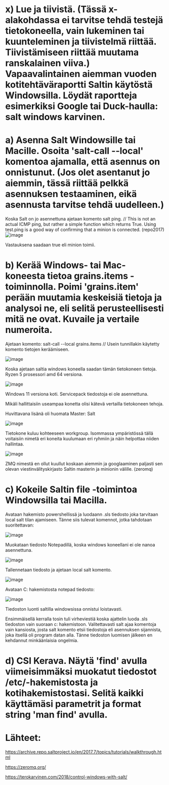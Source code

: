 # x) Lue ja tiivistä. (Tässä x-alakohdassa ei tarvitse tehdä testejä tietokoneella, vain lukeminen tai kuunteleminen ja tiivistelmä riittää. Tiivistämiseen riittää muutama ranskalainen viiva.) Vapaavalintainen aiemman vuoden kotitehtäväraportti Saltin käytöstä Windowsilla. Löydät raportteja esimerkiksi Google tai Duck-haulla: salt windows karvinen.





# a) Asenna Salt Windowsille tai Macille. Osoita 'salt-call --local' komentoa ajamalla, että asennus on onnistunut. (Jos olet asentanut jo aiemmin, tässä riittää pelkkä asennuksen testaaminen, eikä asennusta tarvitse tehdä uudelleen.)

Koska Salt on jo asennettuna ajetaan komento salt ping. // This is not an actual ICMP ping, but rather a simple function which returns True. Using test.ping is a good way of confirming that a minion is connected. (repo2017)
![image](https://github.com/Linux88888/Palvelintenhallinta/assets/143414956/3705eb39-299d-49d6-aa09-306f32297539)


Vastauksena saadaan true eli minion toimii.



# b) Kerää Windows- tai Mac-koneesta tietoa grains.items -toiminnolla. Poimi 'grains.item' perään muutamia keskeisiä tietoja ja analysoi ne, eli selitä perusteellisesti mitä ne ovat. Kuvaile ja vertaile numeroita.

Ajetaan komento: salt-call --local grains.items  // Usein tunnillakin käytetty komento tietojen keräämiseen.

![image](https://github.com/Linux88888/Palvelintenhallinta/assets/143414956/3501e455-77cc-4aed-b1d1-447bb8af1328)

Koska ajetaan saltia windows koneella saadan tämän tietokoneen tietoja. Ryzen 5 prosessori amd 64  versiona.

![image](https://github.com/Linux88888/Palvelintenhallinta/assets/143414956/67a3dddd-8c49-470e-b0b8-88d9818afe23)

Windows 11 versiona koti. Servicepack tiedostoja ei ole asennettuna.

Mikäli hallittaisiin useampaa konetta olisi kätevä vertailla tietokoneen tehoja.

Huvittavana lisänä oli huomata Master: Salt

![image](https://github.com/Linux88888/Palvelintenhallinta/assets/143414956/0f3e3ecd-6cef-470a-984f-bae3e4c771f5)

Tietokone kuluu kohteeseen workgroup. Isommassa ympäristössä tällä voitaisiin nimetä eri koneita kuulumaan eri ryhmiin ja näin helpottaa niiden hallintaa.

![image](https://github.com/Linux88888/Palvelintenhallinta/assets/143414956/d0bd4a2b-cd3d-429e-8315-49a6b46d2d1b)

ZMQ nimestä en ollut kuullut koskaan aiemmin ja googlaaminen paljasti sen olevan viestinvälityskirjasto Saltin masterin ja minionin välille. (zeromq)


# c) Kokeile Saltin file -toimintoa Windowsilla tai Macilla.

Avataan hakemisto powershellissä ja luodaann .sls tiedosto joka tarvitaan local salt tilan ajamiseen. Tänne siis tulevat komennot, jotka tahdotaan suoritettavan:

![image](https://github.com/Linux88888/Palvelintenhallinta/assets/143414956/606d6818-d67e-4426-be49-4c64c1811425)

Muokataan tiedosto Notepadillä, koska windows koneellani ei ole nanoa asennettuna.

![image](https://github.com/Linux88888/Palvelintenhallinta/assets/143414956/f7d55cad-98eb-4599-ba57-a868991a58dd)

Tallennetaan tiedosto ja ajetaan local salt komento. 

![image](https://github.com/Linux88888/Palvelintenhallinta/assets/143414956/e2b1599e-f32c-4a2d-bc05-fe2eb8ba978b)


Avataan C: hakemistosta notepad tiedosto:

![image](https://github.com/Linux88888/Palvelintenhallinta/assets/143414956/fa59888a-3402-436f-ac57-c9062927c9ce)

Tiedoston luonti saltilla windowsissa onnistui loistavasti.

Ensimmäisellä kerralla tosin tuli virheviestiä koska ajattelin luoda .sls tiedoston vain suoraan c: hakemistoon. Valitettavasti salt ajaa komentoja vain kansiosta, josta salt komento etsii tiedostoja eli asennuksen sijannista, joka itsellä oli program datan alla. Tänne tiedoston luomisen jälkeen en kehdannut minkäänlaisia ongelmia.


# d) CSI Kerava. Näytä 'find' avulla viimeisimmäksi muokatut tiedostot /etc/-hakemistosta ja kotihakemistostasi. Selitä kaikki käyttämäsi parametrit ja format string 'man find' avulla.

# Lähteet:

https://archive.repo.saltproject.io/en/2017.7/topics/tutorials/walkthrough.html

https://zeromq.org/

https://terokarvinen.com/2018/control-windows-with-salt/


